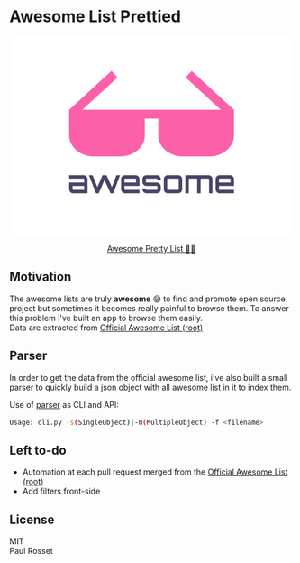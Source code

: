 # Awesome List Prettied

<div align="center">
	<img width="500" src="src/imgs/logo.png" alt="Awesome">
    <br/>
    <p>
        <a href="https://awesome.paulrossethings.com">Awesome Pretty List 💅🏻</a>
    </p>
</div>

## Motivation

The awesome lists are truly **awesome** 😅 to find and promote open source project but sometimes it becomes really painful to browse them. To answer this problem i've built an app to browse them easily.  
Data are extracted from [Official Awesome List (root)](https://github.com/sindresorhus/awesome)

## Parser

In order to get the data from the official awesome list, i've also built a small parser to quickly build a json object with all awesome list in it to index them.

Use of [parser](https://github.com/PaulRosset/awesome-list-pretty/tree/master/parser) as CLI and API:

```sh
Usage: cli.py -s(SingleObject)|-m(MultipleObject) -f <filename>
```

## Left to-do

- Automation at each pull request merged from the [Official Awesome List (root)](https://github.com/sindresorhus/awesome)
- Add filters front-side

## License

MIT  
Paul Rosset
